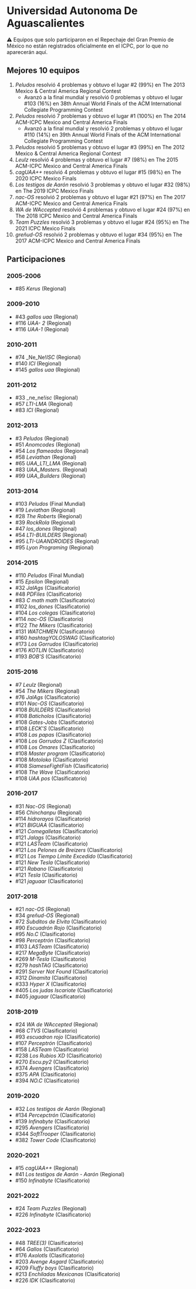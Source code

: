 # Universidad Autonoma De Aguascalientes

:warning: Equipos que solo participaron en el Repechaje del Gran Premio de México no están registrados oficialmente en el ICPC, por lo que no aparecerán aquí.

## Mejores 10 equipos

1. _Peludos_ resolvió 4 problemas y obtuvo el lugar #2 (99%) en The 2013 Mexico & Central America Regional Contest
    - Avanzó a la final mundial y resolvió 0 problemas y obtuvo el lugar #103 (16%) en 38th Annual World Finals of the ACM International Collegiate Programming Contest
1. _Peludos_ resolvió 7 problemas y obtuvo el lugar #1 (100%) en The 2014 ACM-ICPC Mexico and Central America Finals
    - Avanzó a la final mundial y resolvió 2 problemas y obtuvo el lugar #110 (14%) en 39th Annual World Finals of the ACM International Collegiate Programming Contest
1. _Peludos_ resolvió 5 problemas y obtuvo el lugar #3 (99%) en The 2012 Mexico & Central America Regional Contest
1. _Leulz_ resolvió 4 problemas y obtuvo el lugar #7 (98%) en The 2015 ACM-ICPC Mexico and Central America Finals
1. _cagUAA++_ resolvió 4 problemas y obtuvo el lugar #15 (98%) en The 2020 ICPC Mexico Finals
1. _Los testigos de Aarón_ resolvió 3 problemas y obtuvo el lugar #32 (98%) en The 2019 ICPC Mexico Finals
1. _nac-OS_ resolvió 2 problemas y obtuvo el lugar #21 (97%) en The 2017 ACM-ICPC Mexico and Central America Finals
1. _WA de WAccepted_ resolvió 4 problemas y obtuvo el lugar #24 (97%) en The 2018 ICPC Mexico and Central America Finals
1. _Team Puzzles_ resolvió 3 problemas y obtuvo el lugar #24 (95%) en The 2021 ICPC Mexico Finals
1. _greñud-OS_ resolvió 2 problemas y obtuvo el lugar #34 (95%) en The 2017 ACM-ICPC Mexico and Central America Finals

## Participaciones

### 2005-2006

- #85 _Kerus_ (Regional)

### 2009-2010

- #43 _gallos uaa_ (Regional)
- #116 _UAA- 2_ (Regional)
- #116 _UAA-1_ (Regional)

### 2010-2011

- #74 _Ne_Ne!_ISC_ (Regional)
- #140 _ICI_ (Regional)
- #145 _gallos uaa_ (Regional)

### 2011-2012

- #33 _ne_ne!_isc_ (Regional)
- #57 _LTI-LMA_ (Regional)
- #83 _ICI_ (Regional)

### 2012-2013

- #3 _Peludos_ (Regional)
- #51 _Anomcodes_ (Regional)
- #54 _Los flameados_ (Regional)
- #58 _Leviathan_ (Regional)
- #65 _UAA_LTI_LMA_ (Regional)
- #83 _UAA_Masters._ (Regional)
- #99 _UAA_Builders_ (Regional)

### 2013-2014

- #103 _Peludos_ (Final Mundial)
- #19 _Leviathan_ (Regional)
- #28 _The Roberts_ (Regional)
- #39 _RockRola_ (Regional)
- #47 _los_dones_ (Regional)
- #54 _LTI-BUILDERS_ (Regional)
- #95 _LTI-UAANDROIDES_ (Regional)
- #95 _Lyon Programing_ (Regional)

### 2014-2015

- #110 _Peludos_ (Final Mundial)
- #15 _Epsilon_ (Regional)
- #32 _JalAgs_ (Clasificatorio)
- #48 _PDFiles_ (Clasificatorio)
- #83 _C math math_ (Clasificatorio)
- #102 _los_dones_ (Clasificatorio)
- #104 _Los colegas_ (Clasificatorio)
- #114 _nac-OS_ (Clasificatorio)
- #122 _The Mikers_ (Clasificatorio)
- #131 _WATCHMEN_ (Clasificatorio)
- #160 _hashtagYOLOSWAG_ (Clasificatorio)
- #173 _Los Gorrudos_ (Clasificatorio)
- #176 _KOTLIN_ (Clasificatorio)
- #193 _BOB'S_ (Clasificatorio)

### 2015-2016

- #7 _Leulz_ (Regional)
- #54 _The Mikers_ (Regional)
- #76 _JalAgs_ (Clasificatorio)
- #101 _Nac-OS_ (Clasificatorio)
- #108 _BUILDERS_ (Clasificatorio)
- #108 _Baticholos_ (Clasificatorio)
- #108 _Gates-Jobs_ (Clasificatorio)
- #108 _LECK'S_ (Clasificatorio)
- #108 _Las papas_ (Clasificatorio)
- #108 _Los Gorrudos Z_ (Clasificatorio)
- #108 _Los Omares_ (Clasificatorio)
- #108 _Master program_ (Clasificatorio)
- #108 _Motoloko_ (Clasificatorio)
- #108 _SiameseFightFish_ (Clasificatorio)
- #108 _The Wave_ (Clasificatorio)
- #108 _UAA pos_ (Clasificatorio)

### 2016-2017

- #31 _Nac-OS_ (Regional)
- #56 _Chinchanpu_ (Regional)
- #114 _hidrorayos_ (Clasificatorio)
- #121 _BIGUAA_ (Clasificatorio)
- #121 _Comegalletas_ (Clasificatorio)
- #121 _Jalags_ (Clasificatorio)
- #121 _LASTeam_ (Clasificatorio)
- #121 _Los Pelones de Breizers_ (Clasificatorio)
- #121 _Los Tiempo Límite Excedido_ (Clasificatorio)
- #121 _New Tesla_ (Clasificatorio)
- #121 _Rabano_ (Clasificatorio)
- #121 _Tesla_ (Clasificatorio)
- #121 _jaguaar_ (Clasificatorio)

### 2017-2018

- #21 _nac-OS_ (Regional)
- #34 _greñud-OS_ (Regional)
- #72 _Subditos de Elvita_ (Clasificatorio)
- #90 _Escuadrón Rojo_ (Clasificatorio)
- #95 _No.C_ (Clasificatorio)
- #98 _Perceptrón_ (Clasificatorio)
- #103 _LASTeam_ (Clasificatorio)
- #217 _MegaByte_ (Clasificatorio)
- #269 _M-Tesla_ (Clasificatorio)
- #279 _hashTAG_ (Clasificatorio)
- #291 _Server Not Found_ (Clasificatorio)
- #312 _Dinamita_ (Clasificatorio)
- #333 _Hyper X_ (Clasificatorio)
- #405 _Los judas Iscariote_ (Clasificatorio)
- #405 _jaguaar_ (Clasificatorio)

### 2018-2019

- #24 _WA de WAccepted_ (Regional)
- #68 _CTVS_ (Clasificatorio)
- #93 _escuadron rojo_ (Clasificatorio)
- #107 _Perceptrón_ (Clasificatorio)
- #158 _LASTeam_ (Clasificatorio)
- #238 _Los Rubios XD_ (Clasificatorio)
- #270 _Escu.py2_ (Clasificatorio)
- #374 _Avengers_ (Clasificatorio)
- #375 _APA_ (Clasificatorio)
- #394 _NO.C_ (Clasificatorio)

### 2019-2020

- #32 _Los testigos de Aarón_ (Regional)
- #134 _Percepctrón_ (Clasificatorio)
- #139 _Infinabyte_ (Clasificatorio)
- #295 _Avengers_ (Clasificatorio)
- #344 _SoftTrooper_ (Clasificatorio)
- #382 _Tower Code_ (Clasificatorio)

### 2020-2021

- #15 _cagUAA++_ (Regional)
- #41 _Los testigos de Aarón - Aarón_ (Regional)
- #150 _Infinabyte_ (Clasificatorio)

### 2021-2022

- #24 _Team Puzzles_ (Regional)
- #226 _Infinabyte_ (Clasificatorio)

### 2022-2023

- #48 _TREE(3)_ (Clasificatorio)
- #64 _Gallos_ (Clasificatorio)
- #176 _Axolotls_ (Clasificatorio)
- #203 _Avenge Asgard_ (Clasificatorio)
- #209 _Fluffy boys_ (Clasificatorio)
- #213 _Enchiladas Mexicanas_ (Clasificatorio)
- #226 _IDK_ (Clasificatorio)



